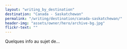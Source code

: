 ```yaml
---
layout: "writing_by_destination"
destination: "Canada - Saskatchewan"
permalink: "/writing/destination/canada-saskatchewan/"
header-img: "assets/owner/hero/archive-bg.jpg"
flickr-text: ""
---
```


Quelques info au sujet de...